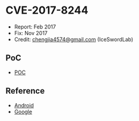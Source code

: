 # CVE-2017-8244

- Report: Feb 2017 
- Fix: Nov 2017
- Credit: chengjia4574@gmail.com (IceSwordLab)

## PoC

- [POC](./poc.c)

## Reference

- [Android](https://source.android.com/security/bulletin/2017-12-01.html)
- [Google](https://issuetracker.google.com/issues/37135281)
